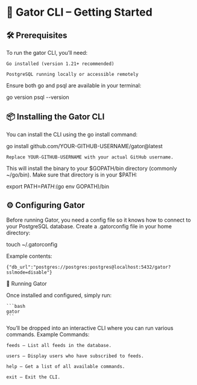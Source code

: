 # 🐊 Gator CLI – Getting Started

## 🛠 Prerequisites

To run the gator CLI, you’ll need:

    Go installed (version 1.21+ recommended)

    PostgreSQL running locally or accessible remotely

Ensure both go and psql are available in your terminal:

go version
psql --version

## 📦 Installing the Gator CLI

You can install the CLI using the go install command:

go install github.com/YOUR-GITHUB-USERNAME/gator@latest

    Replace YOUR-GITHUB-USERNAME with your actual GitHub username.

This will install the binary to your $GOPATH/bin directory (commonly ~/go/bin). Make sure that directory is in your $PATH:

export PATH=$PATH:$(go env GOPATH)/bin

## ⚙️ Configuring Gator

Before running Gator, you need a config file so it knows how to connect to your PostgreSQL database.
Create a .gatorconfig file in your home directory:

touch ~/.gatorconfig

Example contents:

`{"db_url":"postgres://postgres:postgres@localhost:5432/gator?sslmode=disable"}`

🚀 Running Gator

Once installed and configured, simply run:

    ```bash
    gator
    ```

You’ll be dropped into an interactive CLI where you can run various commands.
Example Commands:

    feeds – List all feeds in the database.

    users – Display users who have subscribed to feeds.

    help – Get a list of all available commands.

    exit – Exit the CLI.
